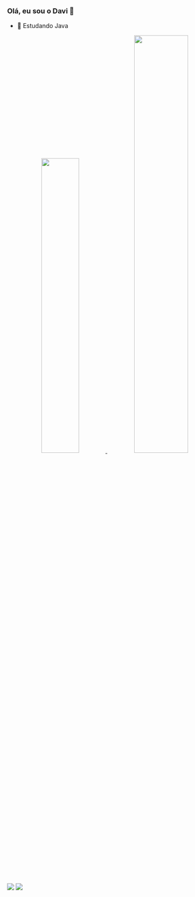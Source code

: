 ### Olá, eu sou o Davi  👋

- 🌱 Estudando Java

<div align="center">
  <a href="https://github.com/davi-aguiar">
  <img height="42%em" src="https://github-readme-stats.vercel.app/api?username=davi-aguiar&show_icons=true&theme=dark&include_all_commits=true&count_private=true"/>
  
  <img height="50%em" src="https://github-readme-stats.vercel.app/api/top-langs/?username=davi-aguiar&layout=compact&langs_count=7&theme=dark"/>
</div>

##
<div>
 <a href="https://instagram.com/davi_aguiar21" target="_blank"> <img src="https://img.shields.io/badge/-Instagram-%23E4405F?style=for-the-badge&logo=instagram&logoColor=white" target="_blank"></a>
  <a href="https://www.linkedin.com/in/davi-aguiar-45875016a" target="_blank"><img src="https://img.shields.io/badge/-LinkedIn-%230077B5?style=for-the-badge&logo=linkedin&logoColor=white" target="_blank"></a> 
  </div>
  
  
